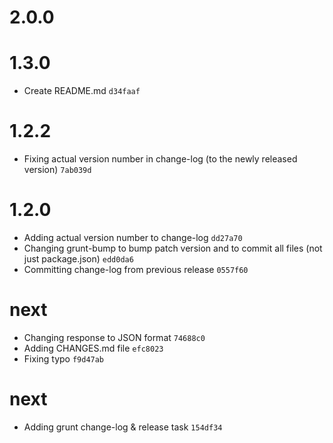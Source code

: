 
# 2.0.0


# 1.3.0

- Create README.md `d34faaf`

# 1.2.2

- Fixing actual version number in change-log (to the newly released version) `7ab039d`

# 1.2.0

- Adding actual version number to change-log `dd27a70`
- Changing grunt-bump to bump patch version and to commit all files (not just package.json) `edd0da6`
- Committing change-log from previous release `0557f60`

# next

- Changing response to JSON format `74688c0`
- Adding CHANGES.md file `efc8023`
- Fixing typo `f9d47ab`

# next

- Adding grunt change-log & release task `154df34`
